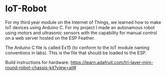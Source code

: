 # IoT-Robot
For my third year module on the Internet of Things, we learned how to make IoT devices using Arduino C. For my project I made an autonamous robot using motors and ultrasonic sensors with the capability for manual control on a web server hosted on the ESP Feather.

The Arduino C file is called Ex15 (to conform to the IoT module naming conventions in labs). This is the file that should be loaded to the ESP.

Build instructions for hardware: https://learn.adafruit.com/tri-layer-mini-round-robot-chassis-kit?view=all#
